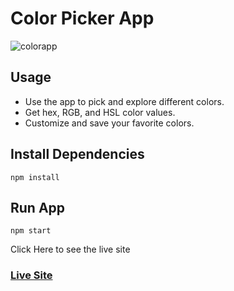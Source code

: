 # Color Picker App

![colorapp](https://github.com/zulfiqar313/color-picker-react/assets/69974518/130759cf-4281-41d5-81d8-3b3d88d0c9d8)


## Usage

- Use the app to pick and explore different colors.
- Get hex, RGB, and HSL color values.
- Customize and save your favorite colors.


## Install Dependencies
```
npm install
```

## Run App
```
npm start
```

Click Here to see the live site
### [Live Site](http://colorapp.surge.sh/)
